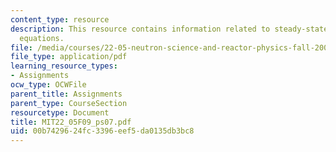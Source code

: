 ```yaml
---
content_type: resource
description: This resource contains information related to steady-state diffusion
  equations.
file: /media/courses/22-05-neutron-science-and-reactor-physics-fall-2009/00b7429624fc3396eef5da0135db3bc8_MIT22_05F09_ps07.pdf
file_type: application/pdf
learning_resource_types:
- Assignments
ocw_type: OCWFile
parent_title: Assignments
parent_type: CourseSection
resourcetype: Document
title: MIT22_05F09_ps07.pdf
uid: 00b74296-24fc-3396-eef5-da0135db3bc8
---
```

